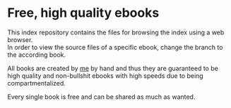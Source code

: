 # Free, high quality ebooks

This index repository contains the files for browsing the index using a web browser.  
In order to view the source files of a specific ebook, change the branch to the according book.

All books are created by [me](https://github.com/chaeremon) by hand and thus they are guaranteed to be high quality and non-bullshit ebooks with high speeds due to being compartmentalized.

Every single book is free and can be shared as much as wanted.